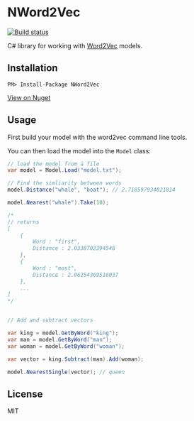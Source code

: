 # NWord2Vec

[![Build status](https://ci.appveyor.com/api/projects/status/f5xq503sdm2704kd?svg=true)](https://ci.appveyor.com/project/richorama/nword2vec)

C# library for working with [Word2Vec](https://code.google.com/p/word2vec/) models.

## Installation

```
PM> Install-Package NWord2Vec
```

[View on Nuget](https://www.nuget.org/packages/NWord2Vec/)

## Usage

First build your model with the word2vec command line tools.

You can then load the model into the `Model` class:

```cs
// load the model from a file
var model = Model.Load("model.txt");

// Find the simliarity between words
model.Distance("whale", "boat"); // 2.718597934021814

model.Nearest("whale").Take(10);

/*
// returns
[
	{
		Word : "first",
		Distance : 2.0338702394548
	},
	{
		Word : "most",
		Distance : 2.06254369516037
	},
	...
]
*/


// Add and subtract vectors

var king = model.GetByWord("king");
var man = model.GetByWord("man");
var woman = model.GetByWord("woman");

var vector = king.Subtract(man).Add(woman);

model.NearestSingle(vector); // queen

```

## License

MIT
